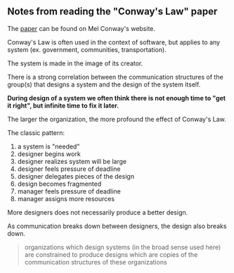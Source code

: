 ## Notes from reading the "Conway's Law" paper

The [paper](http://www.melconway.com/Home/Committees_Paper.html) can be found on Mel Conway's website.

Conway's Law is often used in the context of software, but applies to any system (ex. government, communities, transportation).

The system is made in the image of its creator.

There is a strong correlation between the communication structures of the group(s) that designs a system and the design of the system itself.

**During design of a system we often think there is not enough time to "get it right", but infinite time to fix it later.**

The larger the organization, the more profound the effect of Conway's Law.

The classic pattern:

1. a system is "needed"
2. designer begins work
3. designer realizes system will be large
4. designer feels pressure of deadline
5. designer delegates pieces of the design
6. design becomes fragmented
7. manager feels pressure of deadline
8. manager assigns more resources

More designers does not necessarily produce a better design.

As communication breaks down between designers, the design also breaks down.

> organizations which design systems (in the broad sense used here) are constrained to produce designs which are copies of the communication structures of these organizations
